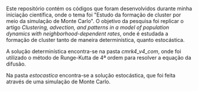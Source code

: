 Este repositório contém os códigos que foram desenvolvidos durante minha iniciação científica, onde o tema foi "Estudo da formação de cluster por meio da simulação de Monte Carlo". O objetivo da pesquisa foi replicar o artigo *Clustering, advection, and patterns in a model of population dynamics with neighborhood-dependent rates*, onde é estudada a formação de cluster tanto de maneira determinística, quanto estocástica. 

A solução determinística encontra-se na pasta *cmrk4_v4_com*, onde foi utilizado o método de Runge-Kutta de 4ª ordem para resolver a equação da difusão. 

Na pasta *estocastica* encontra-se a solução estocástica, que foi feita através de uma simulação de Monte Carlo.

